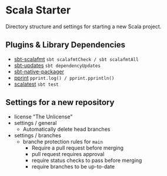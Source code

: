 # Scala Starter #

Directory structure and settings for starting a new Scala project.

## Plugins & Library Dependencies ##
* [sbt-scalafmt](https://github.com/scalameta/sbt-scalafmt) `sbt scalafmtCheck / sbt scalafmtAll`
* [sbt-updates](https://github.com/rtimush/sbt-updates) `sbt dependencyUpdates`
* [sbt-native-packager](https://github.com/sbt/sbt-native-packager)
* [pprint](https://github.com/com-lihaoyi/PPrint) `pprint.log() / pprint.pprintln()`
* [scalatest](https://github.com/scalatest/scalatest) `sbt test`

## Settings for a new repository ##
* license "The Unlicense"
* settings / general
  * Automatically delete head branches
* settings / branches
  * branche protection rules for `main`
    * Require a pull request before merging
    * pull request requires approval
    * require status checks to pass before merging
    * require branches to be up-to-date

